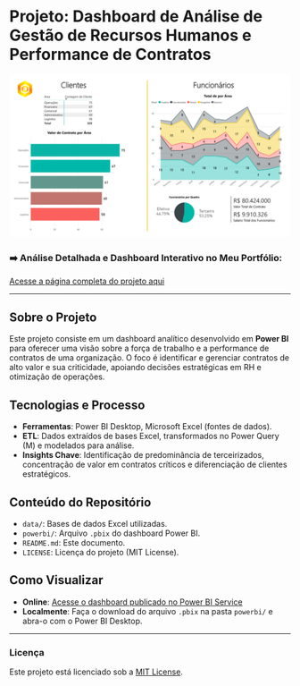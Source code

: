 # Projeto: Dashboard de Análise de Gestão de Recursos Humanos e Performance de Contratos

![Thumbnail do Dashboard](powerbi/capa.png)


### ➡️ Análise Detalhada e Dashboard Interativo no Meu Portfólio:
[Acesse a página completa do projeto aqui](https://ferreiragabrielw.github.io/portfolio-gabriel/projetos/Dashboards/1DashboardFuncionarios/Projeto1DA.html)

---

## Sobre o Projeto

Este projeto consiste em um dashboard analítico desenvolvido em **Power BI** para oferecer uma visão sobre a força de trabalho e a performance de contratos de uma organização. O foco é identificar e gerenciar contratos de alto valor e sua criticidade, apoiando decisões estratégicas em RH e otimização de operações.

## Tecnologias e Processo

* **Ferramentas**: Power BI Desktop, Microsoft Excel (fontes de dados).
* **ETL**: Dados extraídos de bases Excel, transformados no Power Query (M) e modelados para análise.
* **Insights Chave**: Identificação de predominância de terceirizados, concentração de valor em contratos críticos e diferenciação de clientes estratégicos.

## Conteúdo do Repositório

* `data/`: Bases de dados Excel utilizadas.
* `powerbi/`: Arquivo `.pbix` do dashboard Power BI.
* `README.md`: Este documento.
* `LICENSE`: Licença do projeto (MIT License).

## Como Visualizar

* **Online**: [Acesse o dashboard publicado no Power BI Service]([https://app.powerbi.com/signin#code=1.AcoAsvz-9yT-7EifbLQOC4fXDA8BHIdhXrFPg6yYYQp-kRABAADKAA.AgABBAIAAABVrSpeuWamRam2jAF1XRQEAwDs_wUA9P-MQSWaCGaU_uwLSKjj-kcDXeqcV2uINpo_48vGdlCmLpZ4ZZ58qwlUAfJCR_M1uxTrJr-fukjkl9zAZDD-SPgPnTeZy8MnxRDhnHlskQl0X6lPtZbXvUqy-TSJ4FPrWV9DpFf85q_gKcb1NeF2ifCagJbOYAbIMmqni5stg9gmwZK8U6bYq5-DFC5uVjDABOcmZ5crccyasuM-tlpZ_9zd9T0DhMvV4VsVbWaZSynWrNVxBRf-6W-YiRLFZsu7P1kLzw8K1_AgetuuAa4fSiurF_jhGnakT8XN6MO3kghnil7Nau_iJpKGYn1twFi5mEfrROmyak3qr3SQccbDM-CRpWzCd9_gUDs9Q2vbmL8SyQmp3VnZgouaOBET704_yqQLaQedk82bRiXdWpylL86hfn5YwUnywULlt2td_p5zBgrre3DFu_sUieNAnYDShHElzRy87aTEmuKwGRAoFJDCJ7YWOnwjnblm-Y4PJaDyphb66RtCehnOlSO1eJ-7nG2OYYsgjLWMC6HbsCsod2IMPCCHfYwb0zyZ6mnI5ifm7kYh_GfaK0P-lWHceLHbzBRgbTbC6Sl_g1lHSAXePj3I_gKNj74KZJlWHnz0mw8rR8jp-dO7GJuTqCTxvOSEaDJx1tNHQP-UXVh5YPl40IKn7xaHmbEH-oPjD0Z2yRoGrzHPgeUrefohBzgTVrfClXMmaiPd-I_6sIA958aikRLg75uig-2MI1CmxiLsDmLw7vvuVXj5mRbyQf8sJ8srkwTOTtoO4fy7AGAjsd9eQbqmayhkPF1UfcVFxiFirhh8wWeUVoYCKmFngUzYZKQAlWendM-Nm3H5DbW088ywgAWCHQeMZToTgaEpnDwdi2OCqO1qUVx22i4v7szvv70AiWBUg9Vrttes7HUJa25U4yBPEuEIIIR52iBlPGaBOA&client_info=eyJ1aWQiOiJmOWNmZmYzYi1hYWJkLTQ3OTEtYTIyMy0xOTNhNzAzOWY2MGEiLCJ1dGlkIjoiZjdmZWZjYjItZmUyNC00OGVjLTlmNmMtYjQwZTBiODdkNzBjIn0&state=eyJpZCI6IjAxOTc3ZmMxLTZmMTYtN2Q3NS05NzRjLTIwNzE4ODgwNmIwMiIsIm1ldGEiOnsiaW50ZXJhY3Rpb25UeXBlIjoicmVkaXJlY3QifX0%3d%7c1750195072783%3b1750195072786.4001%3b1750195071395.1&session_state=005ca6d9-a8a7-e568-3977-74783cef90a5&correlation_id=01977fc1-6f13-7b6b-9bf1-6d8a533f8a3c](https://app.powerbi.com/groups/me/reports/76e35eaf-c92c-4671-9f9d-cad29ce49328/ReportSection?experience=power-bi))
* **Localmente**: Faça o download do arquivo `.pbix` na pasta `powerbi/` e abra-o com o Power BI Desktop.

---

### Licença

Este projeto está licenciado sob a [MIT License](LICENSE).
